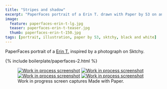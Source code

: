 ```yaml
---
title: "Stripes and shadow"
excerpt: "PaperFaces portrait of a Erin T. drawn with Paper by 53 on an iPad."
image: 
  feature: paperfaces-erin-t-lg.jpg
  teaser: paperfaces-erin-t-teaser.jpg
  thumb: paperfaces-erin-t-150.jpg
tags: [portrait, illustration, paper by 53, sktchy, black and white]
---
```


PaperFaces portrait of a [Erin T.](http://sktchy.com/SUIJtH) inspired by a photograph on Sktchy.

{% include boilerplate/paperfaces-2.html %}

<figure class="third">
	<a href="{{ site.url }}/images/paperfaces-erin-t-process-1-lg.jpg"><img src="{{ site.url }}/images/paperfaces-erin-t-process-1-600.jpg" alt="Work in process screenshot"></a>
	<a href="{{ site.url }}/images/paperfaces-erin-t-process-2-lg.jpg"><img src="{{ site.url }}/images/paperfaces-erin-t-process-2-600.jpg" alt="Work in process screenshot"></a>
	<a href="{{ site.url }}/images/paperfaces-erin-t-process-3-lg.jpg"><img src="{{ site.url }}/images/paperfaces-erin-t-process-3-600.jpg" alt="Work in process screenshot"></a>
	<a href="{{ site.url }}/images/paperfaces-erin-t-process-4-lg.jpg"><img src="{{ site.url }}/images/paperfaces-erin-t-process-4-600.jpg" alt="Work in process screenshot"></a>
	<figcaption>Work in progress screen captures Made with Paper.</figcaption>
</figure>